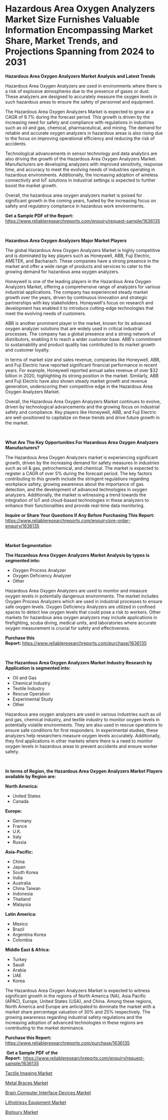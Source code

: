 <p><h1>Hazardous Area Oxygen Analyzers Market Size Furnishes Valuable Information Encompassing Market Share, Market Trends, and Projections Spanning from 2024 to 2031</h1></p><p><strong>Hazardous Area Oxygen Analyzers Market Analysis and Latest Trends</strong></p>
<p><p>Hazardous Area Oxygen Analyzers are used in environments where there is a risk of explosive atmospheres due to the presence of gases or dust. These analyzers are designed to accurately measure the oxygen levels in such hazardous areas to ensure the safety of personnel and equipment.</p><p>The Hazardous Area Oxygen Analyzers Market is expected to grow at a CAGR of 9.7% during the forecast period. This growth is driven by the increasing need for safety and compliance with regulations in industries such as oil and gas, chemical, pharmaceutical, and mining. The demand for reliable and accurate oxygen analyzers in hazardous areas is also rising due to the focus on improving operational efficiency and reducing the risk of accidents.</p><p>Technological advancements in sensor technology and data analytics are also driving the growth of the Hazardous Area Oxygen Analyzers Market. Manufacturers are developing analyzers with improved sensitivity, response time, and accuracy to meet the evolving needs of industries operating in hazardous environments. Additionally, the increasing adoption of wireless connectivity and IoT solutions in industrial settings is expected to further boost the market growth.</p><p>Overall, the hazardous area oxygen analyzers market is poised for significant growth in the coming years, fueled by the increasing focus on safety and regulatory compliance in hazardous work environments.</p></p>
<p><strong>Get a Sample PDF of the Report:&nbsp;</strong> <a href="https://www.reliableresearchreports.com/enquiry/request-sample/1636135">https://www.reliableresearchreports.com/enquiry/request-sample/1636135</a></p>
<p>&nbsp;</p>
<p><strong>Hazardous Area Oxygen Analyzers Major Market Players</strong></p>
<p><p>The global Hazardous Area Oxygen Analyzers Market is highly competitive and is dominated by key players such as Honeywell, ABB, Fuji Electric, AMETEK, and Bacharach. These companies have a strong presence in the market and offer a wide range of products and services to cater to the growing demand for hazardous area oxygen analyzers.</p><p>Honeywell is one of the leading players in the Hazardous Area Oxygen Analyzers Market, offering a comprehensive range of analyzers for various industrial applications. The company has experienced steady market growth over the years, driven by continuous innovation and strategic partnerships with key stakeholders. Honeywell's focus on research and development has enabled it to introduce cutting-edge technologies that meet the evolving needs of customers.</p><p>ABB is another prominent player in the market, known for its advanced oxygen analyzer solutions that are widely used in critical industrial processes. The company has a global presence and a strong network of distributors, enabling it to reach a wider customer base. ABB's commitment to sustainability and product quality has contributed to its market growth and customer loyalty.</p><p>In terms of market size and sales revenue, companies like Honeywell, ABB, and Fuji Electric have reported significant financial performance in recent years. For example, Honeywell reported annual sales revenue of over $32 billion in 2020, highlighting its strong position in the market. Similarly, ABB and Fuji Electric have also shown steady market growth and revenue generation, underscoring their competitive edge in the Hazardous Area Oxygen Analyzers Market.</p><p>Overall, the Hazardous Area Oxygen Analyzers Market continues to evolve, driven by technological advancements and the growing focus on industrial safety and compliance. Key players like Honeywell, ABB, and Fuji Electric are well-positioned to capitalize on these trends and drive future growth in the market.</p></p>
<p>&nbsp;</p>
<p><strong>What Are The Key Opportunities For Hazardous Area Oxygen Analyzers Manufacturers?</strong></p>
<p><p>The Hazardous Area Oxygen Analyzers market is experiencing significant growth, driven by the increasing demand for safety measures in industries such as oil & gas, petrochemical, and chemical. The market is expected to register a CAGR of over 5% during the forecast period. The key factors contributing to this growth include the stringent regulations regarding workplace safety, growing awareness about the importance of gas detection, and the development of advanced technologies in oxygen analyzers. Additionally, the market is witnessing a trend towards the integration of IoT and cloud-based technologies in these analyzers to enhance their functionalities and provide real-time data monitoring.</p></p>
<p><strong>Inquire or Share Your Questions If Any Before Purchasing This Report:</strong> <a href="https://www.reliableresearchreports.com/enquiry/pre-order-enquiry/1636135">https://www.reliableresearchreports.com/enquiry/pre-order-enquiry/1636135</a></p>
<p>&nbsp;</p>
<p><strong>Market Segmentation</strong></p>
<p><strong>The Hazardous Area Oxygen Analyzers Market Analysis by types is segmented into:</strong></p>
<p><ul><li>Oxygen Process Analyzer</li><li>Oxygen Deficiency Analyzer</li><li>Other</li></ul></p>
<p><p>Hazardous Area Oxygen Analyzers are used to monitor and measure oxygen levels in potentially dangerous environments. The market includes Oxygen Process Analyzers which are used in industrial processes to ensure safe oxygen levels. Oxygen Deficiency Analyzers are utilized in confined spaces to detect low oxygen levels that could pose a risk to workers. Other markets for hazardous area oxygen analyzers may include applications in firefighting, scuba diving, medical units, and laboratories where accurate oxygen measurement is crucial for safety and effectiveness.</p></p>
<p><strong>Purchase this Report:&nbsp;</strong><a href="https://www.reliableresearchreports.com/purchase/1636135">https://www.reliableresearchreports.com/purchase/1636135</a></p>
<p>&nbsp;</p>
<p><strong>The Hazardous Area Oxygen Analyzers Market Industry Research by Application is segmented into:</strong></p>
<p><ul><li>Oil and Gas</li><li>Chemical Industry</li><li>Textile Industry</li><li>Rescue Operation</li><li>Experimental Study</li><li>Other</li></ul></p>
<p><p>Hazardous area oxygen analyzers are used in various industries such as oil and gas, chemical industry, and textile industry to monitor oxygen levels in potentially volatile environments. They are also used in rescue operations to ensure safe conditions for first responders. In experimental studies, these analyzers help researchers measure oxygen levels accurately. Additionally, they find applications in other markets where there is a need to monitor oxygen levels in hazardous areas to prevent accidents and ensure worker safety.</p></p>
<p>&nbsp;</p>
<p><strong>In terms of Region, the Hazardous Area Oxygen Analyzers Market Players available by Region are:</strong></p>
<p>
    <p> <strong> North America: </strong>
        <ul>
            <li>United States</li>
            <li>Canada</li>
        </ul>
        </p> 
    <p> <strong> Europe: </strong>
        <ul>
            <li>Germany</li>
            <li>France</li>
            <li>U.K.</li>
            <li>Italy</li>
            <li>Russia</li>
        </ul>
        </p> 
    <p> <strong> Asia-Pacific: </strong>
        <ul>
            <li>China</li>
            <li>Japan</li>
            <li>South Korea</li>
            <li>India</li>
            <li>Australia</li>
            <li>China Taiwan</li>
            <li>Indonesia</li>
            <li>Thailand</li>
            <li>Malaysia</li>
        </ul>
        </p> 
    <p> <strong> Latin America: </strong>
        <ul>
            <li>Mexico</li>
            <li>Brazil</li>
            <li>Argentina Korea</li>
            <li>Colombia</li>
        </ul>
        </p> 
    <p> <strong> Middle East & Africa: </strong>
        <ul>
            <li>Turkey</li>
            <li>Saudi</li>
            <li>Arabia</li>
            <li>UAE</li>
            <li>Korea</li>
        </ul>
    </p>
    </p>
<p><p>The Hazardous Area Oxygen Analyzers Market is expected to witness significant growth in the regions of North America (NA), Asia Pacific (APAC), Europe, United States (USA), and China. Among these regions, North America and Europe are anticipated to dominate the market with a market share percentage valuation of 30% and 25% respectively. The growing awareness regarding industrial safety regulations and the increasing adoption of advanced technologies in these regions are contributing to the market dominance.</p></p>
<p><strong>Purchase this Report: </strong><a href="https://www.reliableresearchreports.com/purchase/1636135">https://www.reliableresearchreports.com/purchase/1636135</a></p>
<p>&nbsp;<strong>Get a Sample PDF of the Report:&nbsp;&nbsp;</strong><a href="https://www.reliableresearchreports.com/enquiry/request-sample/1636135">https://www.reliableresearchreports.com/enquiry/request-sample/1636135</a></p>
<p><strong></strong></p>
<p><p><a href="https://medium.com/@amirwisozk/tactile-imaging-market-comprehensive-assessment-by-type-application-and-geography-e555eff61c52">Tactile Imaging Market</a></p><p><a href="https://medium.com/@amirwisozk/metal-braces-market-competitive-analysis-market-trends-and-forecast-to-2031-5f43d9814a6b">Metal Braces Market</a></p><p><a href="https://medium.com/@amirwisozk/brain-computer-interface-devices-market-size-market-outlook-and-market-forecast-2024-to-2031-96b0bbee0472">Brain Computer Interface Devices Market</a></p><p><a href="https://medium.com/@amirwisozk/lithotripsy-equipment-market-trends-forecast-and-competitive-analysis-to-2031-539447ec7799">Lithotripsy Equipment Market</a></p><p><a href="https://medium.com/@amirwisozk/decoding-bistoury-market-metrics-market-share-trends-and-growth-patterns-88a4fc922336">Bistoury Market</a></p></p>